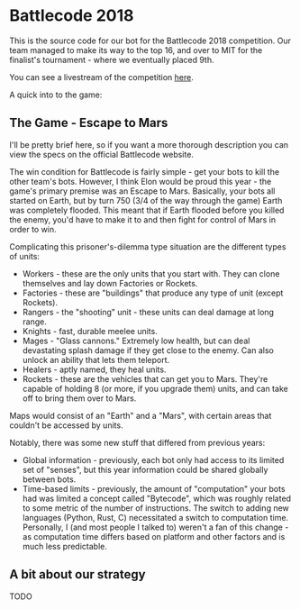 # Battlecode 2018

This is the source code for our bot for the Battlecode 2018 competition. Our team managed to make its way to the top 16, and over to MIT for the finalist's tournament - where we eventually placed 9th.

You can see a livestream of the competition [here](https://www.youtube.com/watch?v=QdljkowowC4).

A quick into to the game:

## The Game - Escape to Mars

I'll be pretty brief here, so if you want a more thorough description you can view the specs on the official Battlecode website.

The win condition for Battlecode is fairly simple - get your bots to kill the other team's bots. However, I think Elon would be proud this year - the game's primary premise was an Escape to Mars. Basically, your bots all started on Earth, but by turn 750 (3/4 of the way through the game) Earth was completely flooded. This meant that if Earth flooded before you killed the enemy, you'd have to make it to and then fight for control of Mars in order to win.

Complicating this prisoner's-dilemma type situation are the different types of units:

* Workers - these are the only units that you start with. They can clone themselves and lay down Factories or Rockets.
* Factories - these are "buildings" that produce any type of unit (except Rockets).
* Rangers - the "shooting" unit - these units can deal damage at long range.
* Knights - fast, durable meelee units.
* Mages - "Glass cannons." Extremely low health, but can deal devastating splash damage if they get close to the enemy. Can also unlock an ability that lets them teleport.
* Healers - aptly named, they heal units.
* Rockets - these are the vehicles that can get you to Mars. They're capable of holding 8 (or more, if you upgrade them) units, and can take off to bring them over to Mars.

Maps would consist of an "Earth" and a "Mars", with certain areas that couldn't be accessed by units.

Notably, there was some new stuff that differed from previous years:
* Global information - previously, each bot only had access to its limited set of "senses", but this year information could be shared globally between bots.
* Time-based limits - previously, the amount of "computation" your bots had was limited a concept called "Bytecode", which was roughly related to some metric of the number of instructions. The switch to adding new languages (Python, Rust, C) necessitated a switch to computation time. Personally, I (and most people I talked to) weren't a fan of this change - as computation time differs based on platform and other factors and is much less predictable.


## A bit about our strategy

TODO
